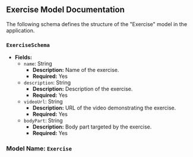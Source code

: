 ## Exercise Model Documentation

The following schema defines the structure of the "Exercise" model in the application.

### `ExerciseSchema`

- **Fields:**
  - `name`: String
    - **Description:** Name of the exercise.
    - **Required:** Yes
  - `description`: String
    - **Description:** Description of the exercise.
    - **Required:** Yes
  - `videoUrl`: String
    - **Description:** URL of the video demonstrating the exercise.
    - **Required:** Yes
  - `bodyPart`: String
    - **Description:** Body part targeted by the exercise.
    - **Required:** Yes

### Model Name: `Exercise`
